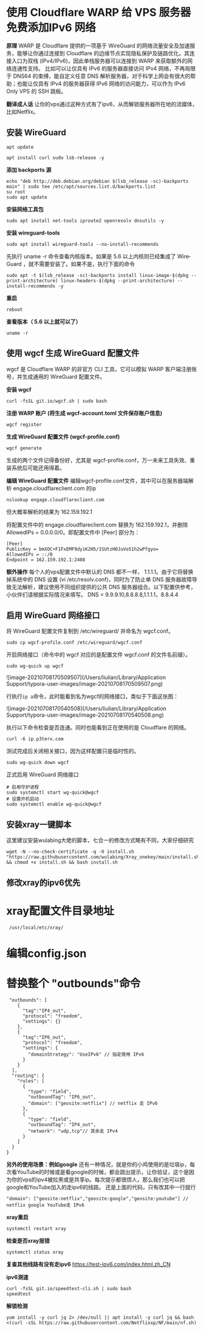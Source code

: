 # 使用 Cloudflare WARP 给 VPS 服务器免费添加IPv6 网络

**原理**
WARP 是 Cloud­flare 提供的一项基于 Wire­Guard 的网络流量安全及加速服务，能够让你通过连接到 Cloud­flare 的边缘节点实现隐私保护及链路优化。其连接入口为双栈 (IPv4/​IPv6)，因此单栈服务器可以连接到 WARP 来获取额外的网络连通性支持。
比如可以让仅具有 IPv6 的服务器直接访问 IPv4 网络，不再局限于 DNS64 的束缚，能自定义任意 DNS 解析服务器，对于科学上网会有很大的帮助；也能让仅具有 IPv4 的服务器获得 IPv6 网络的访问能力，可以作为 IPv6 Only VPS 的 SSH 跳板。

**翻译成人话**
让你的vps通过这种方式有了ipv6，从而解锁服务器所在地的流媒体，比如Netflix。

## 安装 WireGuard

```
apt update

apt install curl sudo lsb-release -y
```

**添加 back­ports 源**

```
echo "deb http://deb.debian.org/debian $(lsb_release -sc)-backports main" | sudo tee /etc/apt/sources.list.d/backports.list
su root 
sudo apt update
```

**安装网络工具包**

```
sudo apt install net-tools iproute2 openresolv dnsutils -y
```

**安装 wireguard-tools**

```
sudo apt install wireguard-tools --no-install-recommends
```

先执行 uname -r 命令查看内核版本。如果是 5.6 以上内核则已经集成了 Wire­Guard ，就不需要安装了。如果不是，执行下面的命令

```
sudo apt -t $(lsb_release -sc)-backports install linux-image-$(dpkg --print-architecture) linux-headers-$(dpkg --print-architecture) --install-recommends -y
```

**重启**

```
reboot
```

**查看版本（ 5.6 以上就可以了）**

```
uname -r
```

## 使用 wgcf 生成 WireGuard 配置文件

wgcf 是 Cloud­flare WARP 的非官方 CLI 工具，它可以模拟 WARP 客户端注册账号，并生成通用的 Wire­Guard 配置文件。

**安装 wgcf**

```
curl -fsSL git.io/wgcf.sh | sudo bash
```

**注册 WARP 账户 (将生成 wgcf-account.toml 文件保存账户信息)**

```
wgcf register
```

**生成 Wire­Guard 配置文件 (wgcf-profile.conf)**

```
wgcf generate
```

生成的两个文件记得备份好，尤其是 wgcf-profile.conf，万一未来工具失效、重装系统后可能还用得着。

**编辑 WireGuard 配置文件**
编辑wgcf-profile.conf文件，其中可以在服务器端解析 engage.cloudflareclient.com 的ip

```
nslookup engage.cloudflareclient.com
```

但大概率解析的结果为 162.159.192.1

将配置文件中的 engage.cloudflareclient.com 替换为 162.159.192.1，并删除 AllowedIPs = 0.0.0.0/0。即配置文件中 [Peer] 部分为：

```
[Peer]
PublicKey = bmXOC+F1FxEMF9dyiK2H5/1SUtzH0JuVo51h2wPfgyo=
AllowedIPs = ::/0
Endpoint = 162.159.192.1:2408
```

**额外操作**
每个人的vps配置文件中默认的 DNS 都不一样， 1.1.1.1。由于它将替换掉系统中的 DNS 设置 (vi /etc/resolv.conf)，同时为了防止单 DNS 服务器故障导致无法解析，建议使用不同组织提供的公共 DNS 服务器组合。以下配置供参考，小伙伴们请根据实际情况来填写。
DNS = 9.9.9.10,8.8.8.8,1.1.1.1，8.8.4.4

## 启用 WireGuard 网络接口

将 Wire­Guard 配置文件复制到 /etc/wireguard/ 并命名为 wgcf.conf。

```
sudo cp wgcf-profile.conf /etc/wireguard/wgcf.conf
```

开启网络接口（命令中的 wgcf 对应的是配置文件 wgcf.conf 的文件名前缀）。

```
sudo wg-quick up wgcf
```

![image-20210708170509507](/Users/liulian/Library/Application Support/typora-user-images/image-20210708170509507.png)

行执行`ip a`命令，此时能看到名为wgcf的网络接口，类似于下面这张图：

![image-20210708170540508](/Users/liulian/Library/Application Support/typora-user-images/image-20210708170540508.png)

执行以下命令检查是否连通。同时也能看到正在使用的是 Cloud­flare 的网络。

```
curl -6 ip.p3terx.com
```

测试完成后关闭相关接口，因为这样配置只是临时性的。

```
sudo wg-quick down wgcf
```

正式启用 Wire­Guard 网络接口

```
# 启用守护进程
sudo systemctl start wg-quick@wgcf
# 设置开机启动
sudo systemctl enable wg-quick@wgcf
```

## 安装xray一键脚本

这里建议安装wulabing大佬的脚本，七合一的修改方式略有不同，大家仔细研究

```
wget -N --no-check-certificate -q -O install.sh "https://raw.githubusercontent.com/wulabing/Xray_onekey/main/install.sh" && chmod +x install.sh && bash install.sh
```

## 修改xray的ipv6优先

# xray配置文件目录地址

```
 /usr/local/etc/xray/
```

# 编辑config.json

# 替换整个 "outbounds"命令

```
 "outbounds": [
    {
      "tag":"IP4_out",
      "protocol": "freedom",
      "settings": {}
    },
    {
      "tag":"IP6_out",
      "protocol": "freedom",
      "settings": {
        "domainStrategy": "UseIPv6" // 指定使用 IPv6
      }
    }
  ],
  "routing": {
    "rules": [
      {
        "type": "field",
        "outboundTag": "IP6_out",
        "domain": ["geosite:netflix"] // netflix 走 IPv6
      },
      {
        "type": "field",
        "outboundTag": "IP4_out",
        "network": "udp,tcp"// 其余走 IPv4
      }
    ]
  }
}
```

**另外的使用场景：例如google**
还有一种情况，就是你的小鸡使用的是垃圾ip，每次看YouTube的时候或是看google的时候，都会跳出提示，让你验证，这个是因为你的vps的ipv4被拉黑或是共享ip。每次提示都很烦人，那么我们也可以把google和YouTube加入的走ipv6的线路。
还是上面的代码，只有改其中一行就行

```
"domain": ["geosite:netflix","geosite:google","geosite:youtube"] // netflix google YouTube走 IPv6
```

**xray重启**

```
systemctl restart xray
```

**检查是否xray报错**

```
systemctl status xray
```

**复查其他线路有没有走ipv6**
https://test-ipv6.com/index.html.zh_CN

**ipv6测速**

```
curl -fsSL git.io/speedtest-cli.sh | sudo bash
speedtest
```

**解锁检测**

```
yum install -y curl jq 2> /dev/null || apt install -y curl jq && bash <(curl -sSL https://raw.githubusercontent.com/Netflixxp/NF/main/nf.sh)
```

